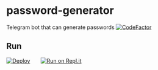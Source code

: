 # password-generator
Telegram bot that can generate passwords
[![CodeFactor](https://www.codefactor.io/repository/github/rekayno/password-generator/badge)](https://www.codefactor.io/repository/github/rekayno/password-generator)
## Run
[![Deploy](https://www.herokucdn.com/deploy/button.svg)](https://heroku.com/deploy?template=https://github.com/rekayno/password-generator)&nbsp;&nbsp;&nbsp;&nbsp;&nbsp;&nbsp;
[![Run on Repl.it](https://repl.it/badge/github/rekayno/password-generator)](https://repl.it/github/rekayno/password-generator)

